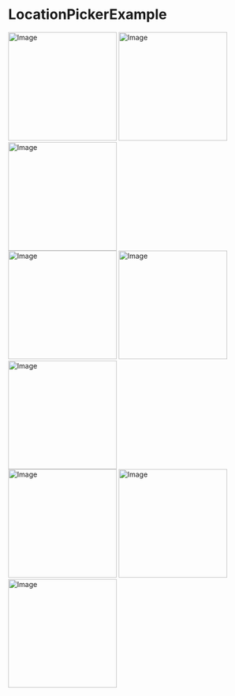 # LocationPickerExample

<div>
<img width="220" alt="Image" src="https://github.com/user-attachments/assets/259bf24c-b9be-4a90-9635-5bd6f8d64ccc" />
<img width="220" alt="Image" src="https://github.com/user-attachments/assets/27c9e7fa-9c9a-44a5-a77e-d344d563ddb4" />
<img width="220" alt="Image" src="https://github.com/user-attachments/assets/6353d3e0-e9c1-469e-8f81-8b790a0e6334" />
</div>
<div>
<img width="220" alt="Image" src="https://github.com/user-attachments/assets/0d64c2e6-6bec-4f1c-aec7-e005430fae4e" />
<img width="220" alt="Image" src="https://github.com/user-attachments/assets/e6c57a3b-0c7c-487e-8035-8bc28d871af7" />
<img width="220" alt="Image" src="https://github.com/user-attachments/assets/b4e97184-680a-4816-99ba-6ec389fef699" />
</div>
<div>
<img width="220" alt="Image" src="https://github.com/user-attachments/assets/7c9af0c2-2e5e-4e39-a9e1-1693f4c14bf2" />
<img width="220" alt="Image" src="https://github.com/user-attachments/assets/43219bf2-c1a7-45c7-968e-74ab73e000ce" />
<img width="220" alt="Image" src="https://github.com/user-attachments/assets/f15e0259-1836-4505-8357-d154bc9b177d" />
</div>
